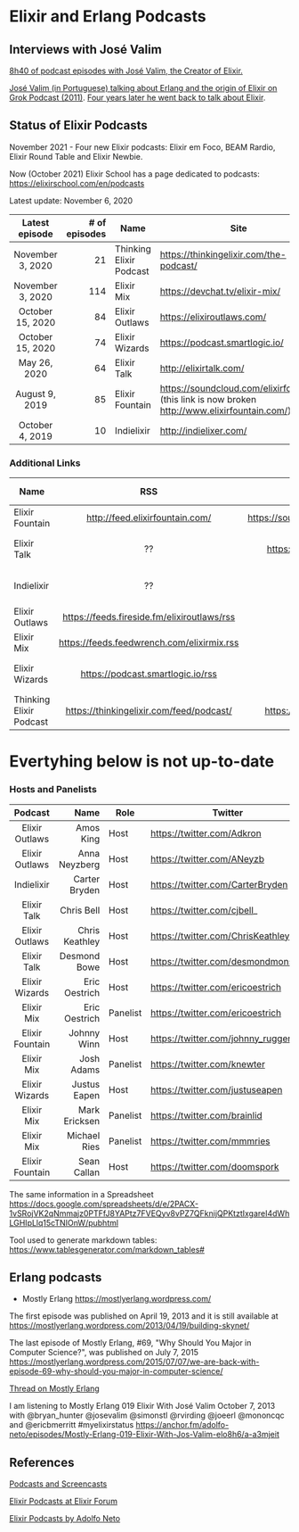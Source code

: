 # Elixir and Erlang Podcasts


## Interviews with José Valim

[8h40 of podcast episodes with José Valim, the Creator of Elixir.](https://twitter.com/adolfont/status/1454832032710905863)

[José Valim (in Portuguese) talking about Erlang and the origin of Elixir on Grok Podcast (2011)](https://www.grokpodcast.com.br/series/erlang/). [Four years later he went back to talk about Elixir](https://www.grokpodcast.com.br/series/elixir/).



## Status of Elixir Podcasts

November 2021 - Four new Elixir podcasts: Elixir em Foco, BEAM Rardio, Elixir Round Table and Elixir Newbie.

Now (October 2021) Elixir School has a page dedicated to podcasts: https://elixirschool.com/en/podcasts


Latest update: November 6, 2020

|   Latest episode  | # of episodes | Name            | Site                           |
|:-----------------:|--------------:|-----------------|--------------------------------|
| November 3, 2020   | 21            | Thinking Elixir Podcast      | https://thinkingelixir.com/the-podcast/        |
| November 3, 2020 | 114            | Elixir Mix      | https://devchat.tv/elixir-mix/ |
| October 15, 2020 |            84 | Elixir Outlaws  | https://elixiroutlaws.com/     |
| October 15, 2020 | 74            | Elixir Wizards  | https://podcast.smartlogic.io/ |
| May 26, 2020 |            64 | Elixir Talk     | http://elixirtalk.com/         |
| August 9, 2019  |            85 | Elixir Fountain | https://soundcloud.com/elixirfountain (this link is now broken http://www.elixirfountain.com/) |
| October 4, 2019   | 10            | Indielixir      | http://indielixer.com/         |



### Additional Links

| Name            |                     RSS                     |               Audio distribution site | First episode     | Twitter                            |
|-----------------|:-------------------------------------------:|--------------------------------------:|-------------------|------------------------------------|
| Elixir Fountain |       http://feed.elixirfountain.com/       | https://soundcloud.com/elixirfountain | June 9, 2015      | https://twitter.com/elixirfountain |
| Elixir Talk     |                      ??                     |     https://soundcloud.com/elixirtalk | October 18, 2017  | https://twitter.com/ElixirTalk     |
| Indielixir      | ??                                          | ??                                    | March 10, 2018    | ??                                 |
| Elixir Outlaws  | https://feeds.fireside.fm/elixiroutlaws/rss |                                    ?? | April 15, 2018    | https://twitter.com/elixiroutlaws  |
| Elixir Mix      | https://feeds.feedwrench.com/elixirmix.rss  | ??                                    | May 1, 2018       | https://twitter.com/elixir_mix     |
| Elixir Wizards  | https://podcast.smartlogic.io/rss           | ??                                    | February 25, 2019 | https://twitter.com/smartlogic     |
| Thinking Elixir Podcast  | https://thinkingelixir.com/feed/podcast/     | https://blubrry.com/thinkingelixir/   | May 26,  2020 | https://twitter.com/smartlogic     |


# Evertyhing below is not up-to-date

### Hosts and Panelists

| Podcast | Name | Role | Twitter |
|:---------------:|---------------:|----------|------------------------------------|
| Elixir Outlaws | Amos King | Host | https://twitter.com/Adkron |
| Elixir Outlaws | Anna Neyzberg | Host | https://twitter.com/ANeyzb |
| Indielixir | Carter Bryden | Host | https://twitter.com/CarterBryden |
| Elixir Talk | Chris Bell | Host | https://twitter.com/cjbell_ |
| Elixir Outlaws | Chris Keathley | Host | https://twitter.com/ChrisKeathley |
| Elixir Talk | Desmond Bowe | Host | https://twitter.com/desmondmonster |
| Elixir Wizards | Eric Oestrich | Host | https://twitter.com/ericoestrich |
| Elixir Mix | Eric Oestrich | Panelist | https://twitter.com/ericoestrich |
| Elixir Fountain | Johnny Winn  | Host | https://twitter.com/johnny_rugger |
| Elixir Mix | Josh Adams | Panelist | https://twitter.com/knewter |
| Elixir Wizards | Justus Eapen | Host | https://twitter.com/justuseapen |
| Elixir Mix | Mark Ericksen | Panelist | https://twitter.com/brainlid |
| Elixir Mix | Michael Ries | Panelist | https://twitter.com/mmmries |
| Elixir Fountain | Sean Callan | Host | https://twitter.com/doomspork |

The same information in a Spreadsheet https://docs.google.com/spreadsheets/d/e/2PACX-1vSRojVK2qNmmajz0PTFfJ8YAPtz7FVEQyv8vPZ7QFknijQPKtztIxgareI4dWhLGHIpLlq15cTNIOnW/pubhtml

Tool used to generate markdown tables: https://www.tablesgenerator.com/markdown_tables#

## Erlang podcasts

- Mostly Erlang https://mostlyerlang.wordpress.com/

The first episode was published on April 19, 2013 and it is still available at https://mostlyerlang.wordpress.com/2013/04/19/building-skynet/ 

The last episode of Mostly Erlang, #69, "Why Should You Major in Computer Science?", was published on July 7, 2015 
https://mostlyerlang.wordpress.com/2015/07/07/we-are-back-with-episode-69-why-should-you-major-in-computer-science/

[Thread on Mostly Erlang](https://twitter.com/adolfont/status/1321780535526641664?s=20)


I am listening to Mostly Erlang 019 Elixir With José Valim 
October 7, 2013
with @bryan_hunter @josevalim @simonstl @rvirding @joeerl @mononcqc and @ericbmerritt
#myelixirstatus 
https://anchor.fm/adolfo-neto/episodes/Mostly-Erlang-019-Elixir-With-Jos-Valim-elo8h6/a-a3mjeit


## References

[Podcasts and Screencasts](https://github.com/elixir-lang/elixir/wiki/Podcasts-and-Screencasts)

[Elixir Podcasts at Elixir Forum](https://elixirforum.com/t/elixir-podcasts/79)

[Elixir Podcasts by Adolfo Neto](https://medium.com/@adolfont/elixir-podcasts-e9579e073732)

